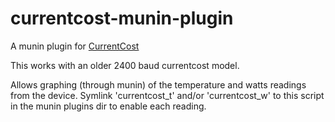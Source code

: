 currentcost-munin-plugin
========================

A munin plugin for [CurrentCost](http://www.currentcost.com/)

This works with an older 2400 baud currentcost model. 

Allows graphing (through munin) of the temperature and watts readings from the device. 
Symlink 'currentcost_t' and/or 'currentcost_w' to this script in the munin plugins dir to enable each reading.

